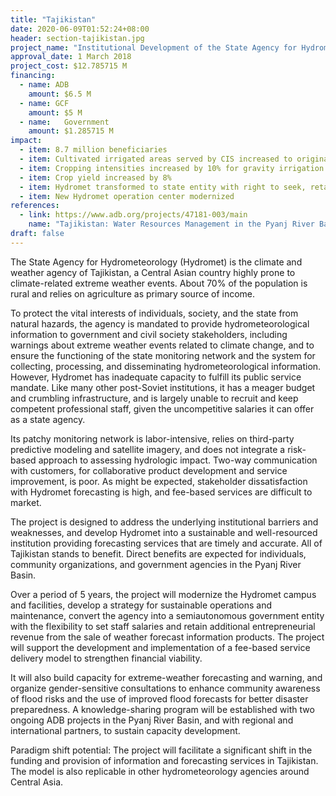 ```yaml
---
title: "Tajikistan"
date: 2020-06-09T01:52:24+08:00
header: section-tajikistan.jpg
project_name: "Institutional Development of the State Agency for Hydrometeorology in Tajikistan [ADB: Water Resources Management in the Pyanj River Basin Project]"
approval_date: 1 March 2018
project_cost: $12.785715 M
financing:
  - name: ADB
    amount: $6.5 M
  - name: GCF
    amount: $5 M
  - name: 	Government
    amount: $1.285715 M
impact:
  - item: 8.7 million beneficiaries
  - item: Cultivated irrigated areas served by CIS increased to originally designed 50,163 ha
  - item: Cropping intensities increased by 10% for gravity irrigation and by 50% for pump irrigation 
  - item: Crop yield increased by 8% 
  - item: Hydromet transformed to state entity with right to seek, retain, and use additional commercial income
  - item: New Hydromet operation center modernized
references:
  - link: https://www.adb.org/projects/47181-003/main
    name: "Tajikistan: Water Resources Management in the Pyanj River Basin Project (Additional Finance)"
draft: false
---
```



The State Agency for Hydrometeorology (Hydromet) is the climate and weather agency of Tajikistan, a Central Asian country highly prone to climate-related extreme weather events. About 70% of the population is rural and relies on agriculture as primary source of income.

To protect the vital interests of individuals, society, and the state from natural hazards, the agency is mandated to provide hydrometeorological information to government and civil society stakeholders, including warnings about extreme weather events related to climate change, and to ensure the functioning of the state monitoring network and the system for collecting, processing, and disseminating hydrometeorological information.
However, Hydromet has inadequate capacity to fulfill its public service mandate. Like many other post-Soviet institutions, it has a meager budget and crumbling infrastructure, and is largely unable to recruit and keep competent professional staff, given the uncompetitive salaries it can offer as a state agency.

Its patchy monitoring network is labor-intensive, relies on third-party predictive modeling and satellite imagery, and does not integrate a risk-based approach to assessing hydrologic impact. Two-way communication with customers, for collaborative product development and service improvement, is poor. As might be expected, stakeholder dissatisfaction with Hydromet forecasting is high, and fee-based services are difficult to market.

The project is designed to address the underlying institutional barriers and weaknesses, and develop Hydromet into a sustainable and well-resourced institution providing forecasting services that are timely and accurate. All of Tajikistan stands to benefit. Direct benefits are expected for individuals, community organizations, and government agencies in the Pyanj River Basin.

Over a period of 5 years, the project will modernize the Hydromet campus and facilities, develop a strategy for sustainable operations and maintenance, convert the agency into a semiautonomous government entity with the flexibility to set staff salaries and retain additional entrepreneurial revenue from the sale of weather forecast information products. The project will support the development and implementation of a fee-based service delivery model to strengthen financial viability.

It will also build capacity for extreme-weather forecasting and warning, and organize gender-sensitive consultations to enhance community awareness of flood risks and the use of improved flood forecasts for better disaster preparedness. A knowledge-sharing program will be established with two ongoing ADB projects in the Pyanj River Basin, and with regional and international partners, to sustain capacity development.

Paradigm shift potential: The project will facilitate a significant shift in the funding and provision of information and forecasting services in Tajikistan. The model is also replicable in other hydrometeorology agencies around Central Asia. 

